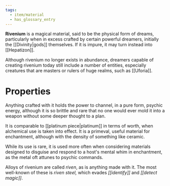 ```yaml
---
tags:
  - item/material
  - has_glossary_entry
---
```


**Rivenium** is a magical material, said to be the physical form of dreams, particularly when in excess crafted by certain powerful dreamers, initially the [[Divinity|gods]] themselves. If it is impure, it may turn instead into [[Hepatizon]].

Although rivenium no longer exists in abundance, dreamers capable of creating rivenium today still include a number of entities, especially creatures that are masters or rulers of huge realms, such as [[Uforia]].

# Properties
Anything crafted with it holds the power to channel, in a pure form, psychic energy, although it is so brittle and rare that no one would ever mold it into a weapon without some deeper thought to a plan.

It is comparable to [[platinum piece|platinum]] in terms of worth, when alchemical use is taken into effect. It is a primeval, useful material for enchantment, although with the density of something like ceramic.

While its use is rare, it is used more often when considering materials designed to disguise and respond to a host's mental whim in enchantment, as the metal oft attunes to psychic commands.  

Alloys of rivenium are called *riven*, as is anything made with it. The most well-known of these is *riven steel,* which evades *[[identify]]* and *[[detect magic]]*.